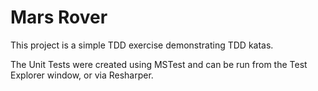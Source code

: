 Mars Rover
=========
This project is a simple TDD exercise demonstrating TDD katas.

The Unit Tests were created using MSTest and can be run from the Test Explorer window, or via Resharper.